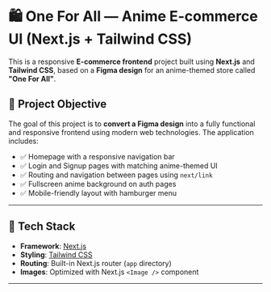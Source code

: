 # 🛍️ One For All — Anime E-commerce UI (Next.js + Tailwind CSS)

This is a responsive **E-commerce frontend** project built using **Next.js** and **Tailwind CSS**, based on a **Figma design** for an anime-themed store called **"One For All"**.

## 🎯 Project Objective

The goal of this project is to **convert a Figma design** into a fully functional and responsive frontend using modern web technologies. The application includes:

- ✅ Homepage with a responsive navigation bar
- ✅ Login and Signup pages with matching anime-themed UI
- ✅ Routing and navigation between pages using `next/link`
- ✅ Fullscreen anime background on auth pages
- ✅ Mobile-friendly layout with hamburger menu

---

## 🔧 Tech Stack

- **Framework**: [Next.js](https://nextjs.org/)
- **Styling**: [Tailwind CSS](https://tailwindcss.com/)
- **Routing**: Built-in Next.js router (`app` directory)
- **Images**: Optimized with Next.js `<Image />` component

---



